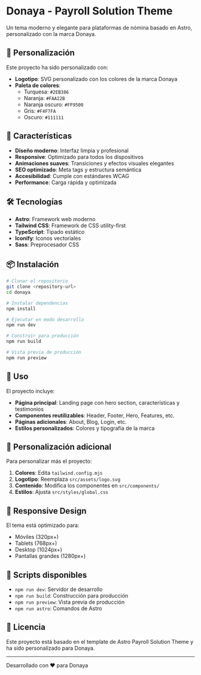 # Donaya - Payroll Solution Theme

Un tema moderno y elegante para plataformas de nómina basado en Astro, personalizado con la marca Donaya.

## 🎨 Personalización

Este proyecto ha sido personalizado con:

- **Logotipo**: SVG personalizado con los colores de la marca Donaya
- **Paleta de colores**:
  - Turquesa: `#2EB386`
  - Naranja: `#FAA22B` 
  - Naranja oscuro: `#FF9500`
  - Gris: `#F4F7FA`
  - Oscuro: `#111111`

## 🚀 Características

- **Diseño moderno**: Interfaz limpia y profesional
- **Responsive**: Optimizado para todos los dispositivos
- **Animaciones suaves**: Transiciones y efectos visuales elegantes
- **SEO optimizado**: Meta tags y estructura semántica
- **Accesibilidad**: Cumple con estándares WCAG
- **Performance**: Carga rápida y optimizada

## 🛠️ Tecnologías

- **Astro**: Framework web moderno
- **Tailwind CSS**: Framework de CSS utility-first
- **TypeScript**: Tipado estático
- **Iconify**: Iconos vectoriales
- **Sass**: Preprocesador CSS

## 📦 Instalación

```bash
# Clonar el repositorio
git clone <repository-url>
cd donaya

# Instalar dependencias
npm install

# Ejecutar en modo desarrollo
npm run dev

# Construir para producción
npm run build

# Vista previa de producción
npm run preview
```

## 🎯 Uso

El proyecto incluye:

- **Página principal**: Landing page con hero section, características y testimonios
- **Componentes reutilizables**: Header, Footer, Hero, Features, etc.
- **Páginas adicionales**: About, Blog, Login, etc.
- **Estilos personalizados**: Colores y tipografía de la marca

## 🎨 Personalización adicional

Para personalizar más el proyecto:

1. **Colores**: Edita `tailwind.config.mjs`
2. **Logotipo**: Reemplaza `src/assets/logo.svg`
3. **Contenido**: Modifica los componentes en `src/components/`
4. **Estilos**: Ajusta `src/styles/global.css`

## 📱 Responsive Design

El tema está optimizado para:
- Móviles (320px+)
- Tablets (768px+)
- Desktop (1024px+)
- Pantallas grandes (1280px+)

## 🔧 Scripts disponibles

- `npm run dev`: Servidor de desarrollo
- `npm run build`: Construcción para producción
- `npm run preview`: Vista previa de producción
- `npm run astro`: Comandos de Astro

## 📄 Licencia

Este proyecto está basado en el template de Astro Payroll Solution Theme y ha sido personalizado para Donaya.

---

Desarrollado con ❤️ para Donaya
